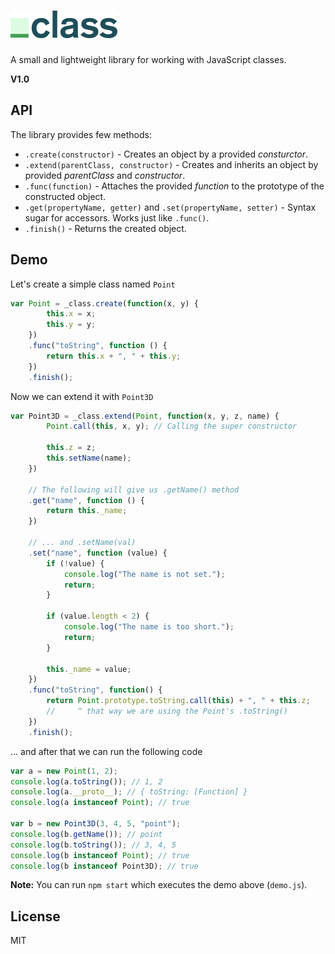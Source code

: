 ![_class](misc/logo.png)
========================

A small and lightweight library for working with JavaScript classes.

**V1.0**

## API
The library provides few methods:

- ```.create(constructor)``` - Creates an object by a provided *consturctor*.
- ```.extend(parentClass, constructor)``` - Creates and inherits an object by provided *parentClass* and *constructor*.
- ```.func(function)``` - Attaches the provided *function* to the prototype of the constructed object.
- ```.get(propertyName, getter)``` and ```.set(propertyName, setter)``` - Syntax sugar for accessors. Works just like ```.func()```.
- ```.finish()``` - Returns the created object.

## Demo
Let's create a simple class named ```Point```
```javascript
var Point = _class.create(function(x, y) {
        this.x = x;
        this.y = y;
    })
    .func("toString", function () {
        return this.x + ", " + this.y;
    })
    .finish();
```

Now we can extend it with ```Point3D```
```javascript
var Point3D = _class.extend(Point, function(x, y, z, name) {
        Point.call(this, x, y); // Calling the super constructor

        this.z = z;
        this.setName(name);
    })

    // The following will give us .getName() method
    .get("name", function () {
        return this._name;
    })

    // ... and .setName(val)
    .set("name", function (value) {
        if (!value) {
            console.log("The name is not set.");
            return;
        }

        if (value.length < 2) {
            console.log("The name is too short.");
            return;
        }

        this._name = value;
    })
    .func("toString", function() {
        return Point.prototype.toString.call(this) + ", " + this.z;
        //     ^ that way we are using the Point's .toString()
    })
    .finish();
```

... and after that we can run the following code
```javascript
var a = new Point(1, 2);
console.log(a.toString()); // 1, 2
console.log(a.__proto__); // { toString: [Function] }
console.log(a instanceof Point); // true

var b = new Point3D(3, 4, 5, "point");
console.log(b.getName()); // point
console.log(b.toString()); // 3, 4, 5
console.log(b instanceof Point); // true
console.log(b instanceof Point3D); // true
```

**Note:** You can run ```npm start``` which executes the demo above (```demo.js```).

## License
MIT
